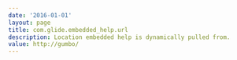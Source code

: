 ```yaml
---
date: '2016-01-01'
layout: page
title: com.glide.embedded_help.url
description: Location embedded help is dynamically pulled from.
value: http://gumbo/
---
```

